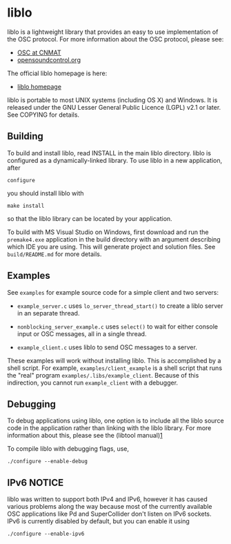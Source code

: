 
liblo
=====

liblo is a lightweight library that provides an easy to use implementation of
the OSC protocol. For more information about the OSC protocol, please see:

  - [OSC at CNMAT](http://www.cnmat.berkeley.edu/OpenSoundControl/)
  - [opensoundcontrol.org](http://www.opensoundcontrol.org/)

The official liblo homepage is here:

  - [liblo homepage](http://liblo.sourceforge.net/)

liblo is portable to most UNIX systems (including OS X) and
Windows. It is released under the GNU Lesser General Public Licence
(LGPL) v2.1 or later.  See COPYING for details.

Building
--------

To build and install liblo, read INSTALL in the main liblo directory.
liblo is configured as a dynamically-linked library. To use liblo in a
new application, after

    configure

you should install liblo with

    make install

so that the liblo library can be located by your application.

To build with MS Visual Studio on Windows, first download and run the
`premake4.exe` application in the build directory with an argument
describing which IDE you are using.  This will generate project and
solution files.  See `build/README.md` for more details.

Examples
--------

See `examples` for example source code for a simple client and two
servers:

  - `example_server.c` uses `lo_server_thread_start()` to create a liblo server in an separate thread.

  - `nonblocking_server_example.c` uses `select()` to wait for either console input or OSC messages, all in a single thread.

  - `example_client.c` uses liblo to send OSC messages to a server.

These examples will work without installing liblo. This is
accomplished by a shell script. For example, `examples/client_example`
is a shell script that runs the "real" program
`examples/.libs/example_client`.  Because of this indirection, you
cannot run `example_client` with a debugger.

Debugging
---------

To debug applications using liblo, one option is to include all the
liblo source code in the application rather than linking with the
liblo library. For more information about this, please see the
(libtool manual)[1]

[1]: http://www.gnu.org/software/libtool/manual/libtool.html#Debugging-executables

To compile liblo with debugging flags, use,

    ./configure --enable-debug

## IPv6 NOTICE

liblo was written to support both IPv4 and IPv6, however it has caused
various problems along the way because most of the currently available
OSC applications like Pd and SuperCollider don't listen on IPv6
sockets. IPv6 is currently disabled by default, but you can enable it
using

    ./configure --enable-ipv6
